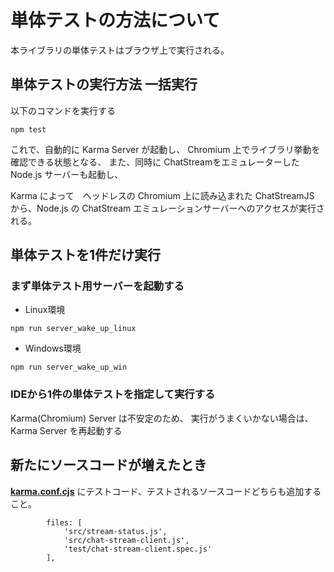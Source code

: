 # 単体テストの方法について

本ライブラリの単体テストはブラウザ上で実行される。

## 単体テストの実行方法 一括実行

以下のコマンドを実行する

```
npm test
```

これで、自動的に Karma Server が起動し、 Chromium 上でライブラリ挙動を確認できる状態となる、
また、同時に ChatStreamをエミュレーターした Node.js サーバーも起動し、

Karma によって　ヘッドレスの Chromium 上に読み込まれた ChatStreamJS から、Node.js の ChatStream エミュレーションサーバーへのアクセスが実行される。


## 単体テストを1件だけ実行

### まず単体テスト用サーバーを起動する

- Linux環境

```
npm run server_wake_up_linux
```


- Windows環境

```
npm run server_wake_up_win
```

### IDEから1件の単体テストを指定して実行する

Karma(Chromium) Server は不安定のため、
実行がうまくいかない場合は、 Karma Server を再起動する



## 新たにソースコードが増えたとき

**[karma.conf.cjs](karma.conf.cjs)** にテストコード、テストされるソースコードどちらも追加すること。

```
        files: [
            'src/stream-status.js',
            'src/chat-stream-client.js',
            'test/chat-stream-client.spec.js'
        ],
```

